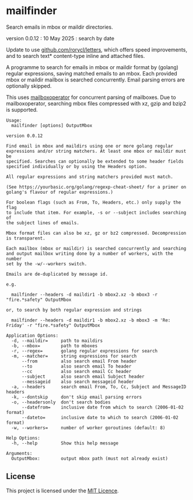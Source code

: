 # mailfinder
Search emails in mbox or maildir directories.

version 0.0.12 : 10 May 2025 : search by date

Update to use
[github.com/rorycl/letters](https://github.com/rorycl/letters), which
offers speed improvements, and to search text* content-type inline and
attached files.

A programme to search for emails in mbox or maildir format by (golang)
regular expressions, saving matched emails to an mbox. Each provided
mbox or maildir mailbox is searched concurrently. Email parsing errors
are optionally skipped.

This uses [mailboxoperator](https://github.com/rorycl/mailboxoperator)
for concurrent parsing of mailboxes. Due to mailboxoperator, searching
mbox files compressed with xz, gzip and bzip2 is supported.

```
Usage:
  mailfinder [options] OutputMbox

version 0.0.12

Find email in mbox and maildirs using one or more golang regular
expressions and/or string matchers. At least one mbox or maildir must be
specified. Searches can optionally be extended to some header fields
specified individually or by using the Headers option.

All regular expressions and string matchers provided must match.

(See https://yourbasic.org/golang/regexp-cheat-sheet/ for a primer on
golang's flavour of regular expressions.)

For boolean flags (such as From, To, Headers, etc.) only supply the flag
to include that item. For example, -s or --subject includes searching of
the subject lines of emails.

Mbox format files can also be xz, gz or bz2 compressed. Decompression
is transparent.

Each mailbox (mbox or maildir) is searched concurrently and searching
and output mailbox writing done by a number of workers, with the number
set by the -w/--workers switch.

Emails are de-duplicated by message id.

e.g. 

  mailfinder --headers -d maildir1 -b mbox2.xz -b mbox3 -r "fire.*safety" OutputMbox

or, to search by both regular expression and strings

  mailfinder --headers -d maildir1 -b mbox2.xz -b mbox3 -m 'Re: Friday' -r "fire.*safety" OutputMbox

Application Options:
  -d, --maildir=     path to maildirs
  -b, --mbox=        path to mboxes
  -r, --regex=       golang regular expressions for search
  -m, --matcher=     string expressions for search
      --from         also search email From header
      --to           also search email To header
      --cc           also search email Cc header
      --subject      also search email Subject header
      --messageid    also search messageid header
  -a, --headers      search email From, To, Cc, Subject and MessageID headers
  -k, --dontskip     don't skip email parsing errors
  -o, --headersonly  don't search bodies
      --datefrom=    inclusive date from which to search (2006-01-02 format)
      --dateto=      inclusive date to which to search (2006-01-02 format)
  -w, --workers=     number of worker goroutines (default: 8)

Help Options:
  -h, --help         Show this help message

Arguments:
  OutputMbox:        output mbox path (must not already exist)

```

## License

This project is licensed under the [MIT Licence](LICENCE).
